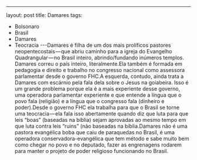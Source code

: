 ---
layout: post
title: Damares
tags:
- Bolsonaro
- Brasil
- Damares
- Teocracia
---Damares é filha de um dos mais prolíficos pastores neopentecostais — que abriu caminho para a igreja do Evangelho Quadrangular — no Brasil inteiro, abrindo/fundando inúmeros templos. Damares correu o país inteiro, literalmente.Ela também é formada em pedagogia e direito e trabalho no congresso nacional como assessora parlamentar desde o governo FHC.A esquerda, contudo, ainda trata a Damares com escárnio pela fala dela sobre o Jesus na goiabeira. Isso é um grande problema porque ela é a mais experiente desse governo, uma operadora parlamentar experiente e que entende a língua que o povo fala (religião) e a língua que o congresso fala (dinheiro e poder).Desde o governo FHC ela trabalha para que o Brasil se torne uma teocracia — ela fala isso abertamente quando diz que luta para que leis “boas” (baseadas na bíblia) sejam aprovadas ao mesmo tempo em que luta contra leis “ruins” (não baseadas na bíblia.Damares não é uma pastora evangélica boba que caiu de paraquedas no Brasil, é uma operadora 
conservadora-evangélica que tem método e sabe muito bem como chegar no povo e no deputado, fazer as engrenagens rodarem para manter o projeto de poder religioso funcionando no Brasil.
